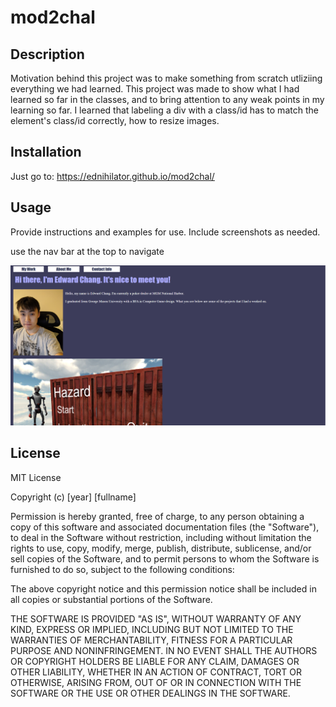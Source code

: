 # mod2chal
## Description


Motivation behind this project was to make something from scratch utliziing everything we had learned. This project was made to show what I had learned so far in the classes, and to bring attention to any weak points in my learning so far. I learned that labeling a div with a class/id has to match the element's class/id correctly, how to resize images. 


## Installation

Just go to: https://ednihilator.github.io/mod2chal/

## Usage

Provide instructions and examples for use. Include screenshots as needed.

use the nav bar at the top to navigate
    
    
  ![screenshot](assets/images/screenshot.png)


## License

MIT License

Copyright (c) [year] [fullname]

Permission is hereby granted, free of charge, to any person obtaining a copy
of this software and associated documentation files (the "Software"), to deal
in the Software without restriction, including without limitation the rights
to use, copy, modify, merge, publish, distribute, sublicense, and/or sell
copies of the Software, and to permit persons to whom the Software is
furnished to do so, subject to the following conditions:

The above copyright notice and this permission notice shall be included in all
copies or substantial portions of the Software.

THE SOFTWARE IS PROVIDED "AS IS", WITHOUT WARRANTY OF ANY KIND, EXPRESS OR
IMPLIED, INCLUDING BUT NOT LIMITED TO THE WARRANTIES OF MERCHANTABILITY,
FITNESS FOR A PARTICULAR PURPOSE AND NONINFRINGEMENT. IN NO EVENT SHALL THE
AUTHORS OR COPYRIGHT HOLDERS BE LIABLE FOR ANY CLAIM, DAMAGES OR OTHER
LIABILITY, WHETHER IN AN ACTION OF CONTRACT, TORT OR OTHERWISE, ARISING FROM,
OUT OF OR IN CONNECTION WITH THE SOFTWARE OR THE USE OR OTHER DEALINGS IN THE
SOFTWARE.


